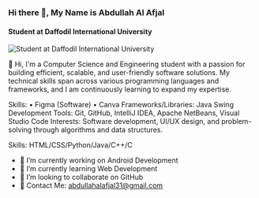 ### Hi there 👋,  My Name is Abdullah Al Afjal
#### Student at Daffodil International University
![Student at Daffodil International University](https://media.licdn.com/dms/image/v2/D5616AQEt-5QmZg98qQ/profile-displaybackgroundimage-shrink_350_1400/profile-displaybackgroundimage-shrink_350_1400/0/1727945812920?e=1733356800&v=beta&t=6WxB9PKunFqcy2L4dPdAvfplLTn4Zi9o5RNL1LAzb-0)

👋 Hi, I'm a Computer Science and Engineering student with a passion for building efficient, scalable, and user-friendly software solutions. My technical skills span across various programming languages and frameworks, and I am continuously learning to expand my expertise.

Skills:
• Figma (Software) • Canva
Frameworks/Libraries: Java Swing
Development Tools: Git, GitHub, IntelliJ IDEA, Apache NetBeans, Visual Studio Code
Interests: Software development, UI/UX design, and problem-solving through algorithms and data structures.


Skills: HTML/CSS/Python/Java/C++/C

- 🔭 I’m currently working on Android Development  
- 🌱 I’m currently learning Web Development 
- 👯 I’m looking to collaborate on GitHub 
- 👯 Contact Me: abdullahalafjal31@gmail.com


